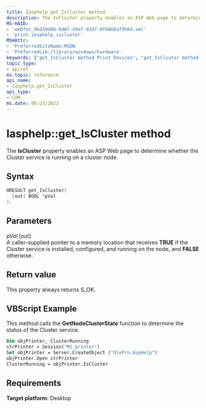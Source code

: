 ```yaml
---
title: Iasphelp get_IsCluster method
description: The IsCluster property enables an ASP Web page to determine whether the Cluster service is running on a cluster node.
MS-HAID:
- 'webfnc_96d39d88-6d6f-49af-93d7-0f6668af9564.xml'
- 'print.iasphelp_iscluster'
MSHAttr:
- 'PreferredSiteName:MSDN'
- 'PreferredLib:/library/windows/hardware'
keywords: ["get_IsCluster method Print Devices", "get_IsCluster method Print Devices , Iasphelp interface", "Iasphelp interface Print Devices , get_IsCluster method"]
topic_type:
- apiref
ms.topic: reference
api_name:
- Iasphelp.get_IsCluster
api_type:
- COM
ms.date: 06/23/2023
---
```


# Iasphelp::get_IsCluster method

The **IsCluster** property enables an ASP Web page to determine whether the Cluster service is running on a cluster node.

## Syntax

```cpp
HRESULT get_IsCluster(
  [out] BOOL *pVal
);
```

## Parameters

*pVal* \[out\]  
A caller-supplied pointer to a memory location that receives **TRUE** if the Cluster service is installed, configured, and running on the node, and **FALSE** otherwise.

## Return value

This property always returns S_OK.

## VBScript Example

This method calls the **GetNodeClusterState** function to determine the status of the Cluster service.

```vb
Dim objPrinter, ClusterRunning
strPrinter = Session("MS_printer")
Set objPrinter = Server.CreateObject ("OlePrn.AspHelp")
objPrinter.Open strPrinter
ClusterRunning = objPrinter.IsCluster
```

## Requirements

**Target platform:** Desktop
